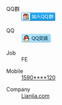 <div class="p-about_1gV7gnyeIc">
  <dl>
      <dt>QQ群</dt>
      <dd>
          <a target="_blank" href="http://shang.qq.com/wpa/qunwpa?idkey=ed1824e8bb9c06fc15ec932fec7db2d52c0e69600c34465660e01816291ff321">
              <img src="../../img/qq_group.png" alt="北京Web前端 招聘 求职" title="北京Web前端 招聘 求职">
          </a>
      </dd>
  </dl>
  <dl>
    <dt>QQ</dt>
    <dd>
      <a target="_blank" href="http://sighttp.qq.com/authd?IDKEY=f1a72be1e21ea09e074076fcd2b0cf58fceb0095acb1a27a">
        <img src="../../img/qq_talk.gif" src="http://wpa.qq.com/imgd?IDKEY=f1a72be1e21ea09e074076fcd2b0cf58fceb0095acb1a27a&pic=51" alt="点击这里给我发消息" title="点击这里给我发消息">
      </a>
    </dd>
  </dl>
  <dl>
    <dt>Job</dt>
    <dd>FE</dd>
  </dl>
  <dl>
    <dt>Mobile</dt>
    <dd>
      <a href="tel:15901151120">1590****120</a>
    </dd>
  </dl>
  <dl>
    <dt>Company</dt>
    <dd>
      <a href="http://www.lianjia.com">Lianjia.com</a>
    </dd>
  </dl>
</div>